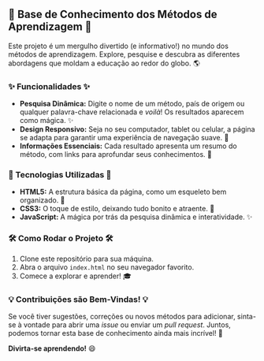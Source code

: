 ## 🧠 Base de Conhecimento dos Métodos de Aprendizagem 🧠

Este projeto é um mergulho divertido (e informativo!) no mundo dos métodos de aprendizagem. Explore, pesquise e descubra as diferentes abordagens que moldam a educação ao redor do globo. 🌎

### ✨ Funcionalidades ✨

* **Pesquisa Dinâmica:** Digite o nome de um método, país de origem ou qualquer palavra-chave relacionada e *voilà*! Os resultados aparecem como mágica. ✨
* **Design Responsivo:** Seja no seu computador, tablet ou celular, a página se adapta para garantir uma experiência de navegação suave. 📱
* **Informações Essenciais:** Cada resultado apresenta um resumo do método, com links para aprofundar seus conhecimentos. 🔗

### 🚀 Tecnologias Utilizadas 🚀

* **HTML5:** A estrutura básica da página, como um esqueleto bem organizado. 🦴
* **CSS3:** O toque de estilo, deixando tudo bonito e atraente. 🎨
* **JavaScript:** A mágica por trás da pesquisa dinâmica e interatividade. ✨

### 🛠️ Como Rodar o Projeto 🛠️

1. Clone este repositório para sua máquina.
2. Abra o arquivo `index.html` no seu navegador favorito.
3. Comece a explorar e aprender! 🎓

### 💡 Contribuições são Bem-Vindas! 💡

Se você tiver sugestões, correções ou novos métodos para adicionar, sinta-se à vontade para abrir uma *issue* ou enviar um *pull request*. Juntos, podemos tornar esta base de conhecimento ainda mais incrível! 💪

**Divirta-se aprendendo!** 😄
